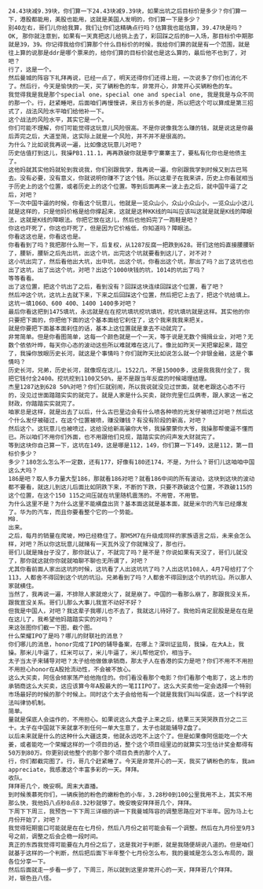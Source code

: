 	24.43块减9.39块，你们算一下24.43块减9.39块，如果出坑之后目标价是多少？你们算一下，港股都能用，美股也能用，这就是美国人发明的，你们算一下是多少？
	别40左右，哥们儿你给我算，我们让你们这精确点行吗？估算我也能估算，39.47块是吗？
	OK, 那你就注意到，如果有一天真把这儿给挑上去了，彩回踩之后的B一入场，那目标价中期那就是39，39。你记得我给你们算那个什么目标价的时候，我给你们算的就是有一个范围，就是往上算的说那是ddr是哪个票来的，给你们算的目标价就也是这么算的，最后他不也到了，对吧？
	行了，这是一个。
	然后曼城的阵容下礼拜再说，已经一点了，明天还得你们还得上班，一次说多了你们也消化不了。然后行，今天是愉快的一天，买了辆粉色的车，非常开心，非常开心买辆粉色的车。
	我觉得我是我是那个special one，special one and special one, 我是我是与众不同的那一个。行，赶紧睡吧，后面咱们再慢慢讲，来日方长多的是，所以把这个可以算成是第三招式了，战法风险水平咱们给他补一下。
	这个战法的风险水平，其实它是一个。
	你们可能不理解，你们可能觉得这玩意儿风险很高。不是你说像我怎么赚的钱，就是说这是你最后弄完之后，大道至简，这实际上就是一个风险，并不并不是很高的。
	为什么？比如说我再说一遍，比如像这玩意儿对吧？
	历史估值打到这儿，我操PB1.11.1，再再跌破你就是李宁寨寨主了，要私有化你也是他债主了。
	这他妈就其实他妈就轮到我说我，你们别跟我学，我再说一遍，你别跟我学到时候又到古巴骂去。没有必要，没有意义，你就说明你赚不了这个钱。所以这辈子在我来讲，历史上你看就相当于历史上的这个位置，或者历史上的这个位置。等到后面再来一波上去之后，就中国牛逼了之后，对吧？
	下一次中国牛逼的时候，你看这个玩意儿，他就是一览众山小，众山小众山小，一览众山小这儿就是这样的，只是他妈价格是给你撑起来，这就是这种KK线的叫叫应该叫这就是就是K线的障眼法，这就是K线的障眼法。你把它放在这儿，然后也他妈完了一跑鞋是吧？
	你这也吓死了，你这也吓死了，但是因为它价格低，你知道吗？障眼法。
	你看这这也是，你看这也是。
	你看看到了吗？我把那什么附一下，后复权，从1287反腐一把跌到628。哥们这他妈直接腰腰斩了，腰斩，腰斩之后先出坑，出这个坑，出完这个坑就要看到这儿了，对不对？
	这小坑出完了，然后看他出大坑，出中坑，出这个坑，你看出这个坑，那出了吗？出了这坑也也出了这坑，出了出这个坑，对吧？出这个1000块钱的坑，1014的坑出了吗？
	等等看看。
	出了这位置，把这个坑出了之后，看到没有？回踩这块连续回踩这个位置，看了吧？
	然后冲这个坑，这坑上去就下来，下来之后回踩这个位置，然后把它上去了，把这个坑给填上。这坑一填1060、600 400、1400 1400多对吧？
	最后你看这把到1475填坑，永远就是在在挖坑填坑挖坑填坑，挖坑填坑就是这样。其实他的你只要把下面的，你把他下面的这个基本面给它刹住了，这个我来我我来把关。
	就是你要把下面基本面刹住的话，基本上这位置就是拿去不动就完了。
	非常简单。但是你看图简单，这每一个颜色就是一个一天，等于说是无数个揖揖业业，对吧？无数个依依叶晔，每天你心态的波动这些所以难就难在这儿了。像比如昨天一天把窜起来，踏空了，我操你放眼历史长河，就这是个事情吗？你们就昨天比如说怎么就一个非银金融，这是个事情吗？
	历史长河，兄弟，历史长河，就像现在这儿。1522几，不是15000多，这是我我我付全了，我把它钱付全2400。挖坑挖到1100又50%，是不是跟当年反腐的时候竭理结理。
	杰里1287达到628 50%对吧？你们仨就别闹，所以我说就没见过世面，就老老跟这心态不行的，没见过世面踏踏实实的就完了。就是人家是什么买卖，就你兜里仨瓜俩枣，跟人家这一省之财政，你踏踏实实就完了。
	咱家总是这样，就是出去了以后，什么古巴里边会有什么喷各种喷的光发仔被喷过对吧？然后这个什么发仔被碰过，在这个位置被喷，赚没赚钱？有没有阶段的新高，对吧？
	然后这个。这玩意儿也被喷过，这给没给新高骗你大爷，我操蒙蒙你大爷，我操那帮傻逼不懂而已。所以咱们不用你们外面，也不用跟他们兑现，踏踏实实的闷声发大财就完了。
	等到这块你自己算一下，这坑在149，这是哪是112，149，你们算一下149，这是112，第一目标价多少？
	多少？180怎么怎么不一定数，还有177，好像有180还174，不是，为什么？哥们儿这咱咱中国这么大吗？
	186是吧？取人多力量大型186，那就看186对吧？就看186中间的所有波动，这块到这块的波动都不要看，就这儿到这儿后面比如阴跌下来，不断的下跌，只要不跌破这个位置，不跌破115的这个位置，在这个150 115之间压就在坑里随机震荡的。不用管，不用管。
	为什么这里不是？为什么这里不能横盘出货？基本面这就是基本面，就是米尔的汽车已经爆发了。华为的汽车，而且你要看整个它的一个势能。
	M8. 
	出来。
	之后，每月的销量在爬坡，M9已经稳住了。那M5M7在升级成同样的家族语言之后，未来会怎么样，对吧？所以你这玩意儿就赌有一天瓦外没了你就赌没了，那也行。
	哥们儿就是赌台子没了，那你就认了，不就完了吗？是不是？你说如果有天没了，哥们儿就没了，那你就这就你你就就咱聊不聊也无所谓了，对吧？
	尤其你看前面人家出这坑的时候，这坑看了人出这坑坑了吗？人出这坑108人，4月7号给打了个113，人都舍不得回到这个坑的坑沿。兄弟看到了吗？人都舍不得回到这个坑的坑沿。所以那人家就横住。
	当然了，我再说一遍，不排除人家就熄火了，就是崩了。中国的一看那么崩了，那跟我没关系，跟我宣没关系。哥们儿那么大事儿我宣不动好不好？
	但我是中国人，对吧？我这辈子我哪儿也不去了，我就这儿待好了。我他妈肯定屁股是是在在是在这儿了，我希望他妈踏踏实实的对吗？
	来这张图你们截一下图，截个图。
	什么荣耀IPO了是吗？哪儿的财联社的消息？
	你们哪儿的消息，honor完成了IPO的辅导备案，在哪上？深圳证监局，我操，在大A上，我操。那米儿牛逼了，红米可以了，米儿牛逼了，米儿帮他定价，相当于。
	太子当太子来辅导对吧？太子给他做做承销商，那太子人在香港的实力是吧？你们不用不不用担不用担心honor在A股抢流动性，不会被不放心。
	这么大买卖，阿信会倾家荡产给他拖住的。你们看没看那个电影？你们看那个电影了，这上市的承销商这么大买卖，这应该算今年A股最大的一笔IIIPO了。这么大买卖他一定会选择一个特别市场最好的时候的那个时候上。同时这个太子会给他有一个就是我我们叫叫保底，这一个科学说法叫律协机制。
	简单。
	量就是保底人会运作的，不用担心。如果说这么大盘子上来之后，结果三天哭哭跌百分之二三十。太子在中国就下来就拿不到任何一单大生意了，太子也就能辅导Z盘了。
	以后未来就是什么的这种什么大疆这类，他就永远吃不上这个了。但是如果像阿信能吃一个大姜，或者能吃一个荣耀这样的一个项目的话，整个这个项目组里边的就算实习生估计奖金都得有50万到80万。你更别说他整个的那个那个项目负责的那个人了。
	行，你们都截完图了。行，哥几个赶紧睡了。今天是非常开心的一天，我买了辆粉色的车，我am appreciate，我感激这个丰富多彩的一天。拜拜。
	收队。
	拜拜哥几个，晚安啊。周末大直播。
	到时候羡慕死你们，一辆疾驰的粉色的嫩粉色的小车，3.28秒0到100公里我用不上，其实不用那么快，我他妈八点秒8点8.32秒就够了。晚安晚安拜拜哥几个，拜拜。
	下周下下周三，我预告一下下周三详细的讲一下我曼城阵容的调整思路应对下半年。因为马上七月份开始了，对吧？
	我觉得短期窗口可能就是在在七月份，然后八月份之前可能会有一个调整。然后在九月份至9月3号之前，调整之后会企稳一段时间。
	真正的东西我觉得可能要在九月份之后了，这是我对于判断，就是我随便胡说八道的。但是咱们就基于这样的一个判断，然后把后面下半年整个七月份怎么布，我的曼城是怎么怎么布局的，跟各位分享一下。
	然后后面就走一步看一步了，下周三，所以就到这里非常开心的一天，拜拜哥几个拜拜。
	对，银色丑八怪。